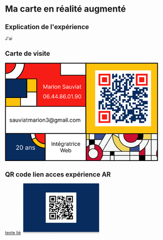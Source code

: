 # Ma carte en réalité augmenté

## Explication de l'expérience

J'ai 

## Carte de visite

![alt text](assets/card/carte-recto.png "Title")

## QR code lien acces expérience AR

[texte lié](https://marionsauviat.github.io/aframecard/ "Titre")
![alt text](assets/card/carte-verso.png "Title")